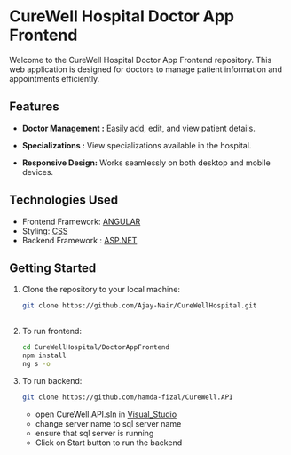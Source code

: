 # CureWell Hospital Doctor App Frontend

Welcome to the CureWell Hospital Doctor App Frontend repository. This web application is designed for doctors to manage patient information and appointments efficiently.

## Features

- **Doctor Management :** Easily add, edit, and view patient details.

- **Specializations :** View specializations available in the hospital.

- **Responsive Design:** Works seamlessly on both desktop and mobile devices.

## Technologies Used

- Frontend Framework: [ANGULAR](https://angular.io/docs)
- Styling: [CSS](https://developer.mozilla.org/en-US/docs/Web/CSS) 
- Backend Framework : [ASP.NET](https://learn.microsoft.com/en-us/aspnet/core/?view=aspnetcore-7.0)
## Getting Started

1. Clone the repository to your local machine:

   ```bash
   git clone https://github.com/Ajay-Nair/CureWellHospital.git
    
2. To run frontend: 
    ```bash
    cd CureWellHospital/DoctorAppFrontend
    npm install
    ng s -o

3. To run backend:
    ```bash
   git clone https://github.com/hamda-fizal/CureWell.API
   ```
   - open CureWell.API.sln in [Visual_Studio](https://visualstudio.microsoft.com/downloads/) 
   - change server name to sql server name
   - ensure that sql server is running
   - Click on Start button to run the backend